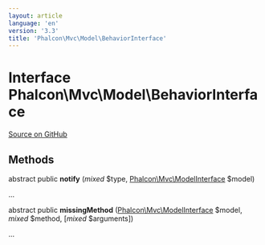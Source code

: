 ```yaml
---
layout: article
language: 'en'
version: '3.3'
title: 'Phalcon\Mvc\Model\BehaviorInterface'
---
```

# Interface **Phalcon\Mvc\Model\BehaviorInterface**

<a href="https://github.com/phalcon/cphalcon/tree/v3.3.0/phalcon/mvc/model/behaviorinterface.zep" class="btn btn-default btn-sm">Source on GitHub</a>

## Methods
abstract public  **notify** (*mixed* $type, [Phalcon\Mvc\ModelInterface](/3.3/en/api/Phalcon_Mvc_ModelInterface) $model)

...


abstract public  **missingMethod** ([Phalcon\Mvc\ModelInterface](/3.3/en/api/Phalcon_Mvc_ModelInterface) $model, *mixed* $method, [*mixed* $arguments])

...


